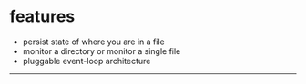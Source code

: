# features

* persist state of where you are in a file
* monitor a directory or monitor a single file
* pluggable event-loop architecture


---
